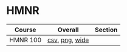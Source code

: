 # HMNR

| Course | Overall | Section |
| ------ | ------- | ------- |
| HMNR 100 | [csv](https://github.com/UCSD-Historical-Enrollment-Data/2024Winter/blob/main/overall/HMNR%20100.csv), [png](https://raw.githubusercontent.com/UCSD-Historical-Enrollment-Data/2024Winter/main/plot_overall/HMNR%20100.png), [wide](https://raw.githubusercontent.com/UCSD-Historical-Enrollment-Data/2024Winter/main/plot_overall_wide/HMNR%20100.png) |  |
